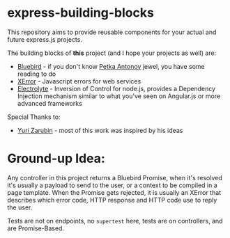 # express-building-blocks
This repository aims to provide reusable components for your actual and future express.js projects.

The building blocks of **this** project (and I hope your projects as well) are:

  * [Bluebird](https://github.com/petkaantonov/bluebird) - if you don't know [Petka Antonov](https://github.com/petkaantonov) jewel, you have some reading to do
  * [XError](https://github.com/yzarubin/x-error) - Javascript errors for web services
  * [Electrolyte](https://github.com/jaredhanson/electrolyte) - Inversion of Control for node.js, provides a Dependency Injection mechanism similar to what you've seen on Angular.js or more advanced frameworks

Special Thanks to:

  * [Yuri Zarubin](https://github.com/yzarubin) - most of this work was inspired by his ideas

# Ground-up Idea:

Any controller in this project returns a Bluebird Promise, when it's resolved it's usually a payload to send to the user, or a context to be compiled in a page template.
When the Promise gets rejected, it is usually an XError that describes which error code, HTTP response and HTTP code use to reply the user.

Tests are not on endpoints, no `supertest` here, tests are on controllers, and are Promise-Based.
